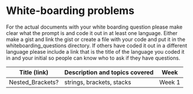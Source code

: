# White-boarding problems

For the actual documents with your white boarding question please make clear what the prompt is and code it out in at least one language. Either make a gist and link the gist or create a file with your code and put it in the whiteboarding_questions directory. If others have coded it out in a different language please include a link that is the title of the language you coded it in and your initial so people can know who to ask if they have questions.

| Title (link)| Description and topics covered| Week |
| ---|---|:---:|
| Nested_Brackets?| strings, brackets, stacks | Week 1 |
